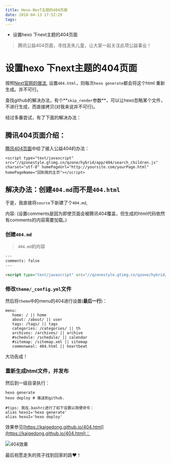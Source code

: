 ```yaml
---
title: Hexo-NexT主题的404页面
date: 2018-04-13 17:52:29
tags:
---
```




+ 设置hexo 下next主题的404页面

> 腾讯公益404页面，寻找丢失儿童，让大家一起关注此项公益事业！

<!-- more -->

# 设置hexo 下next主题的404页面

按照[Next官网的做法](http://theme-next.iissnan.com/theme-settings.html), 设置`404.html`，则每次`hexo generate`都会将这个html 重新生成。并不可行。

查找github的解决办法，有个**`skip_render`参数**，可以让hexo忽略某个文件，不进行生成，而直接拷贝(对我来说并不可行)。

经过多番尝试，有了下面的解决办法：



## 腾讯404页面介绍：

[腾讯404页面](http://www.qq.com/404/)中给了接入公益404的办法：

```
<script type="text/javascript" src="//qzonestyle.gtimg.cn/qzone/hybrid/app/404/search_children.js" charset="utf-8" homePageUrl="http://yoursite.com/yourPage.html" homePageName="回到我的主页"></script>
```



## 解决办法：创建`404.md`而不是`404.html`

于是，我直接将`source`下新建了个`404.md`,

内容: (设置comments是因为即使页面会被腾讯404覆盖，但生成的html代码依然有comments的内容需要加载。)

### 创建`404.md`

> `404.md`的内容

```html
---
comments: false
---

<script type="text/javascript" src="//qzonestyle.gtimg.cn/qzone/hybrid/app/404/search_children.js" homepagename='返回主页' homepageurl="/" charset="utf-8"></script>
```

### 修改`theme/_config.yml`文件

然后将`theme`中的menu的404进行设置(**最后一行**)：

```
menu:
   home: / || home
   about: /about/ || user
   tags: /tags/ || tags
   categories: /categories/ || th
   archives: /archives/ || archive
   #schedule: /schedule/ || calendar
   #sitemap: /sitemap.xml || sitemap
   commonweal: 404.html || heartbeat
```

大功告成！

### 重新生成html文件，并发布

然后到一级目录执行：

```shell
hexo generate
hexo deploy # 推送到github.

#tips: 我在.bashrc进行了如下设置以简便命令：
alias hexo1='hexo generate'
alias hexo2='hexo deploy'
```



效果参见[https://kaigedong.github.io/404.html](https://kaigedong.github.io/404.html)：

![404效果](/pic/2017-09/figure_12.jpg)


最后祝愿走失的孩子找到回家的路❤！